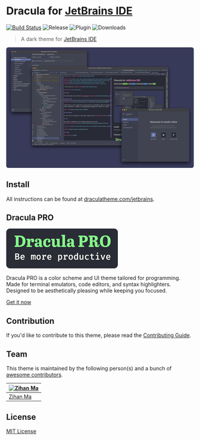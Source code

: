 # Dracula for [JetBrains IDE](https://www.jetbrains.com/)

[![Build Status](https://dev.azure.com/draculatheme/dracula-theme/_apis/build/status/dracula.jetbrains?branchName=master)](https://dev.azure.com/draculatheme/dracula-theme/_build/latest?definitionId=2&branchName=master)
![Release](https://img.shields.io/github/release/WhiteVermouth/jetbrains-dracula.svg)
![Plugin](https://img.shields.io/jetbrains/plugin/v/com.vermouthx.idea.svg)
![Downloads](https://img.shields.io/jetbrains/plugin/d/com.vermouthx.idea.svg)

> A dark theme for [JetBrains IDE](https://www.jetbrains.com/)

![Screenshot](./screenshot.png)

## Install

All instructions can be found at [draculatheme.com/jetbrains](https://draculatheme.com/jetbrains).

## Dracula PRO

[![Dracula Pro](./docs/screenshots/dracula-pro.png)](https://gumroad.com/a/477820019)

Dracula PRO is a color scheme and UI theme tailored for programming. Made for terminal emulators, code editors, and
syntax highlighters. Designed to be aesthetically pleasing while keeping you focused.

[Get it now](https://gumroad.com/a/477820019)

## Contribution

If you'd like to contribute to this theme, please read the [Contributing Guide](./CONTRIBUTING.md).

## Team

This theme is maintained by the following person(s) and a bunch
of [awesome contributors](https://github.com/dracula/jetbrains/graphs/contributors).

| [![Zihan Ma](https://avatars.githubusercontent.com/u/13076049?v=3&s=70)](https://github.com/WhiteVermouth) |
|------------------------------------------------------------------------------------------------------------|
| [Zihan Ma](https://github.com/WhiteVermouth)                                                               |

## License

[MIT License](./LICENSE)
